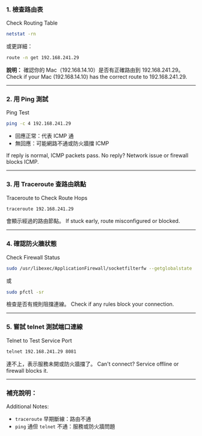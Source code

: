 ### 1. 檢查路由表

Check Routing Table

```bash
netstat -rn
```

或更詳細：

```bash
route -n get 192.168.241.29
```

**說明：**
確認你的 Mac（192.168.14.10）是否有正確路由到 192.168.241.29。
Check if your Mac (192.168.14.10) has the correct route to 192.168.241.29.

---

### 2. 用 Ping 測試

Ping Test

```bash
ping -c 4 192.168.241.29
```

* 回應正常：代表 ICMP 通
* 無回應：可能網路不通或防火牆擋 ICMP

If reply is normal, ICMP packets pass.
No reply? Network issue or firewall blocks ICMP.

---

### 3. 用 Traceroute 查路由跳點

Traceroute to Check Route Hops

```bash
traceroute 192.168.241.29
```

會顯示經過的路由節點。
If stuck early, route misconfigured or blocked.

---

### 4. 確認防火牆狀態

Check Firewall Status

```bash
sudo /usr/libexec/ApplicationFirewall/socketfilterfw --getglobalstate
```

或

```bash
sudo pfctl -sr
```

檢查是否有規則阻擋連線。
Check if any rules block your connection.

---

### 5. 嘗試 telnet 測試端口連線

Telnet to Test Service Port

```bash
telnet 192.168.241.29 8081
```

連不上，表示服務未開或防火牆擋了。
Can't connect? Service offline or firewall blocks it.

---

### 補充說明：

Additional Notes:

* `traceroute` 早期斷線：路由不通
* `ping` 通但 `telnet` 不通：服務或防火牆問題


